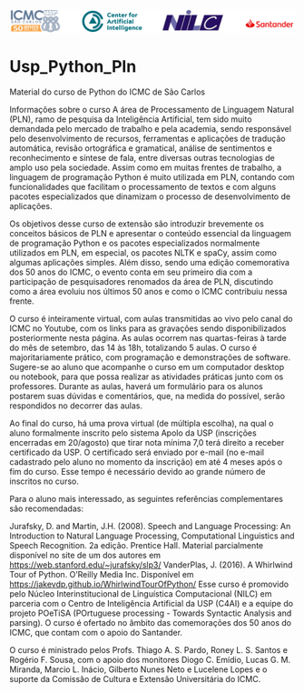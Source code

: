 ![Markdown](imagens/icmc-logo.png)

# Usp_Python_Pln
Material do curso de Python do ICMC de São Carlos

Informações sobre o curso
A área de Processamento de Linguagem Natural (PLN), ramo de pesquisa da Inteligência Artificial, tem sido muito demandada pelo mercado de trabalho e pela academia, sendo responsável pelo desenvolvimento de recursos, ferramentas e aplicações de tradução automática, revisão ortográfica e gramatical, análise de sentimentos e reconhecimento e síntese de fala, entre diversas outras tecnologias de amplo uso pela sociedade. Assim como em muitas frentes de trabalho, a linguagem de programação Python é muito utilizada em PLN, contando com funcionalidades que facilitam o processamento de textos e com alguns pacotes especializados que dinamizam o processo de desenvolvimento de aplicações.

Os objetivos desse curso de extensão são introduzir brevemente os conceitos básicos de PLN e apresentar o conteúdo essencial da linguagem de programação Python e os pacotes especializados normalmente utilizados em PLN, em especial, os pacotes NLTK e spaCy, assim como algumas aplicações simples. Além disso, sendo uma edição comemorativa dos 50 anos do ICMC, o evento conta em seu primeiro dia com a participação de pesquisadores renomados da área de PLN, discutindo como a área evoluiu nos últimos 50 anos e como o ICMC contribuiu nessa frente.

O curso é inteiramente virtual, com aulas transmitidas ao vivo pelo canal do ICMC no Youtube, com os links para as gravações sendo disponibilizados posteriormente nesta página. As aulas ocorrem nas quartas-feiras à tarde do mês de setembro, das 14 às 18h, totalizando 5 aulas. O curso é majoritariamente prático, com programação e demonstrações de software. Sugere-se ao aluno que acompanhe o curso em um computador desktop ou notebook, para que possa realizar as atividades práticas junto com os professores. Durante as aulas, haverá um formulário para os alunos postarem suas dúvidas e comentários, que, na medida do possível, serão respondidos no decorrer das aulas.

Ao final do curso, há uma prova virtual (de múltipla escolha), na qual o aluno formalmente inscrito pelo sistema Apolo da USP (inscrições encerradas em 20/agosto) que tirar nota mínima 7,0 terá direito a receber certificado da USP. O certificado será enviado por e-mail (no e-mail cadastrado pelo aluno no momento da inscrição) em até 4 meses após o fim do curso. Esse tempo é necessário devido ao grande número de inscritos no curso.

Para o aluno mais interessado, as seguintes referências complementares são recomendadas:

Jurafsky, D. and Martin, J.H. (2008). Speech and Language Processing: An Introduction to Natural Language Processing, Computational Linguistics and Speech Recognition. 2a edição. Prentice Hall. Material parcialmente disponível no site de um dos autores em https://web.stanford.edu/~jurafsky/slp3/
VanderPlas, J. (2016). A Whirlwind Tour of Python. O’Reilly Media Inc. Disponível em https://jakevdp.github.io/WhirlwindTourOfPython/
Esse curso é promovido pelo Núcleo Interinstitucional de Linguística Computacional (NILC) em parceria com o Centro de Inteligência Artificial da USP (C4AI) e a equipe do projeto POeTiSA (POrtuguese processing - Towards Syntactic Analysis and parsing). O curso é ofertado no âmbito das comemorações dos 50 anos do ICMC, que contam com o apoio do Santander.

O curso é ministrado pelos Profs. Thiago A. S. Pardo, Roney L. S. Santos e Rogério F. Sousa, com o apoio dos monitores Diogo C. Emídio, Lucas G. M. Miranda, Marcio L. Inácio, Gilberto Nunes Neto e Lucelene Lopes e o suporte da Comissão de Cultura e Extensão Universitária do ICMC.